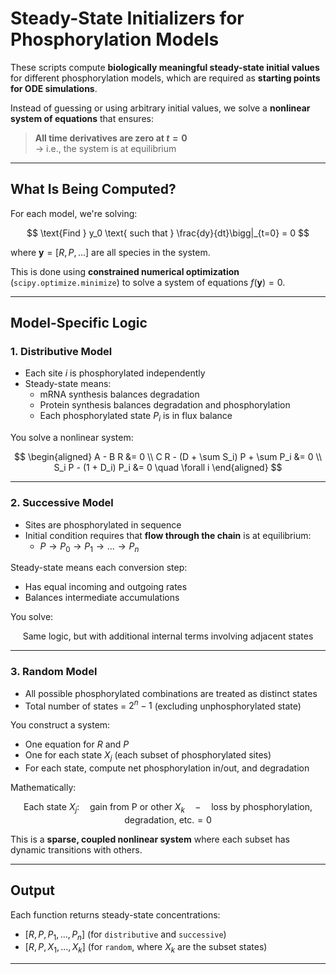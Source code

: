 
# Steady-State Initializers for Phosphorylation Models

These scripts compute **biologically meaningful steady-state initial values** for different phosphorylation models, which are required as **starting points for ODE simulations**.

Instead of guessing or using arbitrary initial values, we solve a **nonlinear system of equations** that ensures:

> **All time derivatives are zero at $t = 0$**  
> → i.e., the system is at equilibrium

---

## What Is Being Computed?

For each model, we're solving:

$$
\text{Find } y_0 \text{ such that } \frac{dy}{dt}\bigg|_{t=0} = 0
$$

where $\mathbf{y} = [R, P, \dots]$ are all species in the system.

This is done using **constrained numerical optimization** (`scipy.optimize.minimize`) to solve a system of equations $f(\mathbf{y}) = 0$.

---

## Model-Specific Logic

### 1. **Distributive Model**

- Each site $i$ is phosphorylated independently
- Steady-state means:
  - mRNA synthesis balances degradation
  - Protein synthesis balances degradation and phosphorylation
  - Each phosphorylated state $P_i$ is in flux balance

You solve a nonlinear system:

$$
\begin{aligned}
A - B R &= 0 \\
C R - (D + \sum S_i) P + \sum P_i &= 0 \\
S_i P - (1 + D_i) P_i &= 0 \quad \forall i
\end{aligned}
$$

---

### 2. **Successive Model**

- Sites are phosphorylated in sequence
- Initial condition requires that **flow through the chain** is at equilibrium:
  - $P \rightarrow P_0 \rightarrow P_1 \rightarrow \dots \rightarrow P_n$

Steady-state means each conversion step:
- Has equal incoming and outgoing rates
- Balances intermediate accumulations

You solve:

$$
\text{Same logic, but with additional internal terms involving adjacent states}
$$

---

### 3. **Random Model**

- All possible phosphorylated combinations are treated as distinct states
- Total number of states = $2^n - 1$ (excluding unphosphorylated state)

You construct a system:

- One equation for $R$ and $P$
- One for each state $X_j$ (each subset of phosphorylated sites)
- For each state, compute net phosphorylation in/out, and degradation

Mathematically:

$$
\text{Each state } X_j: \quad \text{gain from P or other } X_k \quad - \quad \text{loss by phosphorylation, degradation, etc.} = 0
$$

This is a **sparse, coupled nonlinear system** where each subset has dynamic transitions with others.

---

## Output

Each function returns steady-state concentrations:

- $[R, P, P_1, ..., P_n]$ (for `distributive` and `successive`)
- $[R, P, X_1, ..., X_k]$ (for `random`, where $X_k$ are the subset states)

---